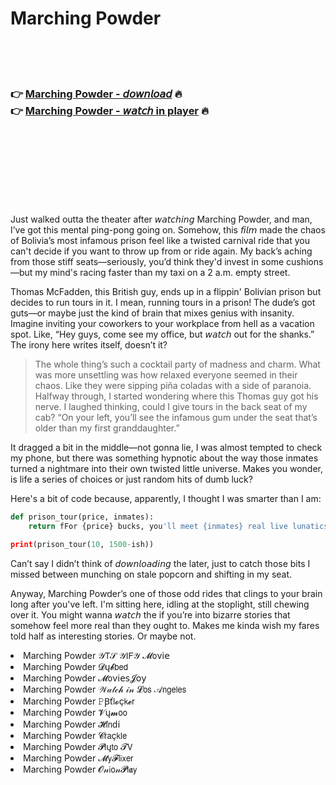 <h1>Marching Powder</h1>

<br><br><br>

<h3>👉 <a href="https://Skylers-teratecma1983.github.io/nswdrgefgy/">Marching Powder - 𝘥𝘰𝘸𝘯𝘭𝘰𝘢𝘥</a> 🔥<br>
👉 <a href="https://Skylers-teratecma1983.github.io/nswdrgefgy/">Marching Powder - 𝘸𝘢𝘵𝘤𝘩 in player</a> 🔥
</h3>



<br><br><br><br><br><br><br>


Just walked outta the theater after 𝘸𝘢𝘵𝘤𝘩𝘪𝘯𝘨 Marching Powder, and man, I’ve got this mental ping-pong going on. Somehow, this 𝘧𝘪𝘭𝘮 made the chaos of Bolivia’s most infamous prison feel like a twisted carnival ride that you can't decide if you want to throw up from or ride again. My back’s aching from those stiff seats—seriously, you’d think they'd invest in some cushions—but my mind's racing faster than my taxi on a 2 a.m. empty street.

Thomas McFadden, this British guy, ends up in a flippin' Bolivian prison but decides to run tours in it. I mean, running tours in a prison! The dude’s got guts—or maybe just the kind of brain that mixes genius with insanity. Imagine inviting your coworkers to your workplace from hell as a vacation spot. Like, “Hey guys, come see my office, but 𝘸𝘢𝘵𝘤𝘩 out for the shanks.” The irony here writes itself, doesn’t it?

> The whole thing’s such a cocktail party of madness and charm. What was more unsettling was how relaxed everyone seemed in their chaos. Like they were sipping piña coladas with a side of paranoia. Halfway through, I started wondering where this Thomas guy got his nerve. I laughed thinking, could I give tours in the back seat of my cab? “On your left, you’ll see the infamous gum under the seat that’s older than my first granddaughter.”

It dragged a bit in the middle—not gonna lie, I was almost tempted to check my phone, but there was something hypnotic about the way those inmates turned a nightmare into their own twisted little universe. Makes you wonder, is life a series of choices or just random hits of dumb luck?

Here's a bit of code because, apparently, I thought I was smarter than I am:

```python
def prison_tour(price, inmates):
    return fFor {price} bucks, you'll meet {inmates} real live lunatics!

print(prison_tour(10, 1500-ish))
```

Can’t say I didn’t think of 𝘥𝘰𝘸𝘯𝘭𝘰𝘢𝘥𝘪𝘯𝘨 the   later, just to catch those bits I missed between munching on stale popcorn and shifting in my seat.

Anyway, Marching Powder’s one of those odd rides that clings to your brain long after you've left. I'm sitting here, idling at the stoplight, still chewing over it. You might wanna 𝘸𝘢𝘵𝘤𝘩 the   if you’re into bizarre stories that somehow feel more real than they ought to. Makes me kinda wish my fares told half as interesting stories. Or maybe not.

<li>Marching Powder 𝒴𝖳𝒮 𝒴𝖨𝖥𝒴 𝓜𝗈ν𝗂𝖾</li>
<li>Marching Powder 𝓓ų𝓫𝖻𝖾𝖽</li>
<li>Marching Powder 𝓜𝗈ν𝗂𝖾𝗌𝓙𝗈𝗒</li>
<li>Marching Powder 𝒲𝒶𝓉𝒸𝒽 𝒾𝓃 𝓛𝗈𝗌 𝒜𝗇𝗀𝖾𝗅𝖾𝗌</li>
<li>Marching Powder 𝙿Ꞵť𝗅𝓸ç𝗄𝓮𝗋</li>
<li>Marching Powder 𝓥ų𝓶𝗈𝗈</li>
<li>Marching Powder 𝓗𝗂𝗇ԁ𝗂</li>
<li>Marching Powder 𝓒𝗋𝖺ç𝗄𝗅𝖾</li>
<li>Marching Powder 𝓟𝗅ų𝗍𝗈 𝓣𝖵</li>
<li>Marching Powder 𝓜𝗒𝓕𝗅𝗂𝗑𝖾𝗋</li>
<li>Marching Powder 𝓞𝓃𝗂𝗈𝓃𝓟𝗅𝖆𝗒</li>
